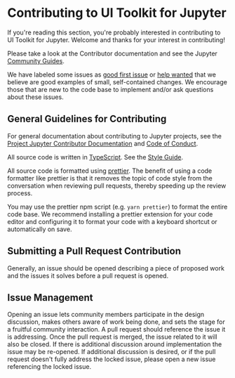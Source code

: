 # Contributing to UI Toolkit for Jupyter

If you're reading this section, you're probably interested in
contributing to UI Toolkit for Jupyter. Welcome and thanks for your interest in
contributing!

Please take a look at the Contributor documentation and see the Jupyter [Community Guides](https://jupyter.readthedocs.io/en/latest/community/content-community.html).

We have labeled some issues as [good first issue](https://github.com/jupyterlab-contrib/jupyter-ui-toolkit/issues?q=is%3Aopen+is%3Aissue+label%3A%22good+first+issue%22)
or [help wanted](https://github.com/jupyterlab/jupyterlab/issues?q=is%3Aissue+is%3Aopen+label%3A%22help+wanted%22)
that we believe are good examples of small, self-contained changes. We
encourage those that are new to the code base to implement and/or ask
questions about these issues.

## General Guidelines for Contributing

For general documentation about contributing to Jupyter projects, see
the [Project Jupyter Contributor Documentation](https://jupyter.readthedocs.io/en/latest/contributing/content-contributor.html)
and [Code of Conduct](https://github.com/jupyter/governance/blob/master/conduct/code_of_conduct.md).

All source code is written in
[TypeScript](https://www.typescriptlang.org/Handbook). See the [Style Guide](https://github.com/jupyterlab/jupyterlab/wiki/TypeScript-Style-Guide).

All source code is formatted using [prettier](https://prettier.io).
The benefit of using a code formatter like prettier is that it removes the topic of
code style from the conversation when reviewing pull requests, thereby
speeding up the review process.

You may use the prettier npm script (e.g.
`yarn prettier`) to format the entire code base.
We recommend installing a prettier extension for your code editor and
configuring it to format your code with a keyboard shortcut or
automatically on save.

## Submitting a Pull Request Contribution

Generally, an issue should be opened describing a piece of proposed work
and the issues it solves before a pull request is opened.

## Issue Management

Opening an issue lets community members participate in the design
discussion, makes others aware of work being done, and sets the stage
for a fruitful community interaction. A pull request should reference
the issue it is addressing. Once the pull request is merged, the issue
related to it will also be closed. If there is additional discussion
around implementation the issue may be re-opened. If additional
discussion is desired, or if the pull request doesn't fully address the
locked issue, please open a new issue referencing the locked issue.
